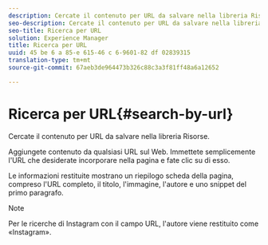 ```yaml
---
description: Cercate il contenuto per URL da salvare nella libreria Risorse.
seo-description: Cercate il contenuto per URL da salvare nella libreria Risorse.
seo-title: Ricerca per URL
solution: Experience Manager
title: Ricerca per URL
uuid: 45 be 6 a 85-e 615-46 c 6-9601-82 df 02839315
translation-type: tm+mt
source-git-commit: 67aeb3de964473b326c88c3a3f81ff48a6a12652

---
```



# Ricerca per URL{#search-by-url}

Cercate il contenuto per URL da salvare nella libreria Risorse.

Aggiungete contenuto da qualsiasi URL sul Web. Immettete semplicemente l'URL che desiderate incorporare nella pagina e fate clic su di esso.

Le informazioni restituite mostrano un riepilogo scheda della pagina, compreso l'URL completo, il titolo, l'immagine, l'autore e uno snippet del primo paragrafo.

>[!NOTE]
>
>Per le ricerche di Instagram con il campo URL, l'autore viene restituito come «Instagram».

